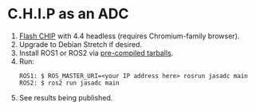 # C.H.I.P as an ADC

1. [Flash CHIP](https://flash.getchip.com/) with 4.4 headless (requires Chromium-family browser).
2. Upgrade to Debian Stretch if desired.
3. Install ROS1 or ROS2 via [pre-compiled tarballs](https://github.com/jstarkman/jasadc/releases).
4. Run:
	```
	ROS1: $ ROS_MASTER_URI=<your IP address here> rosrun jasadc main
	ROS2: $ ros2 run jasadc main
	```
5. See results being published.
